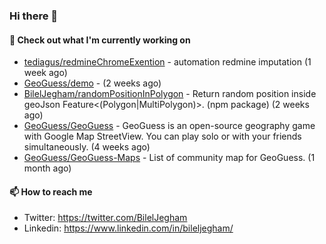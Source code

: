 ### Hi there 👋

#### 👷 Check out what I'm currently working on

- [tediagus/redmineChromeExention](https://github.com/tediagus/redmineChromeExention) - automation redmine imputation (1 week ago)
- [GeoGuess/demo](https://github.com/GeoGuess/demo) -  (2 weeks ago)
- [BilelJegham/randomPositionInPolygon](https://github.com/BilelJegham/randomPositionInPolygon) - Return random position inside geoJson Feature&lt;(Polygon|MultiPolygon)&gt;. (npm package)  (2 weeks ago)
- [GeoGuess/GeoGuess](https://github.com/GeoGuess/GeoGuess) - GeoGuess is an open-source geography game with Google Map StreetView. You can play solo or with your friends simultaneously. (4 weeks ago)
- [GeoGuess/GeoGuess-Maps](https://github.com/GeoGuess/GeoGuess-Maps) - List of community map for GeoGuess. (1 month ago)


#### 📫 How to reach me

- Twitter: https://twitter.com/BilelJegham
- Linkedin: https://www.linkedin.com/in/bileljegham/
